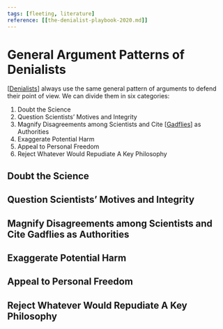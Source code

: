 ```yaml
---
tags: [fleeting, literature]
reference: [[the-denialist-playbook-2020.md]]
---
```


# General Argument Patterns of Denialists

[[Denialists]] always use the same general pattern of arguments to defend their point of view. We can divide them in six categories:

  1. Doubt the Science
  2. Question Scientists’ Motives and Integrity
  3. Magnify Disagreements among Scientists and Cite [[Gadflies]] as Authorities
  4. Exaggerate Potential Harm
  5. Appeal to Personal Freedom
  6. Reject Whatever Would Repudiate A Key Philosophy

## Doubt the Science

## Question Scientists’ Motives and Integrity

## Magnify Disagreements among Scientists and Cite Gadflies as Authorities

## Exaggerate Potential Harm

## Appeal to Personal Freedom

## Reject Whatever Would Repudiate A Key Philosophy

[//begin]: # "Autogenerated link references for markdown compatibility"
[Denialists]: ../3-literature/denialists "Denialists"
[Gadflies]: ../3-literature/gadflies "Gadflies"
[//end]: # "Autogenerated link references"